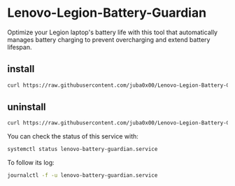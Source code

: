 # Lenovo-Legion-Battery-Guardian
Optimize your Legion laptop's battery life with this tool that automatically manages battery charging to prevent overcharging and extend battery lifespan.


## install
```bash
curl https://raw.githubusercontent.com/juba0x00/Lenovo-Legion-Battery-Guardian/main/install.sh | bash
```

## uninstall
```bash
curl https://raw.githubusercontent.com/juba0x00/Lenovo-Legion-Battery-Guardian/main/uninstall.sh | bash
```

You can check the status of this service with:
```bash
systemctl status lenovo-battery-guardian.service
```

To follow its log:

```bash
journalctl -f -u lenovo-battery-guardian.service
```
